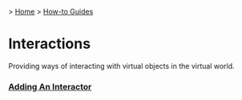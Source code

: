 &gt; [Home](../../../README.md) &gt; [How-to Guides](../README.md)

# Interactions

Providing ways of interacting with virtual objects in the virtual world.

### [Adding An Interactor](AddingAnInteractor/README.md)

